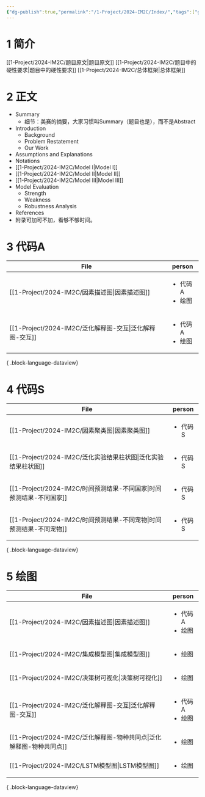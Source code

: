 ```yaml
---
{"dg-publish":true,"permalink":"/1-Project/2024-IM2C/Index/","tags":["gardenEntry"]}
---
```


# 1 简介
[[1-Project/2024-IM2C/题目原文\|题目原文]]
[[1-Project/2024-IM2C/题目中的硬性要求\|题目中的硬性要求]]
[[1-Project/2024-IM2C/总体框架\|总体框架]]
# 2 正文
- Summary
	- 细节：美赛的摘要，大家习惯叫Summary（题目也是），而不是Abstract
- Introduction
	- Background
	- Problem Restatement
	- Our Work
- Assumptions and Explanations
- Notations
- [[1-Project/2024-IM2C/Model I\|Model I]]
- [[1-Project/2024-IM2C/Model II\|Model II]]
- [[1-Project/2024-IM2C/Model III\|Model III]]
- Model Evaluation
	- Strength
	- Weakness
	- Robustness Analysis
- References
- 附录可加可不加，看够不够时间。
# 3 代码A
| File                                          | person                           |
| --------------------------------------------- | -------------------------------- |
| [[1-Project/2024-IM2C/因素描述图\|因素描述图]]       | <ul><li>代码A</li><li>绘图</li></ul> |
| [[1-Project/2024-IM2C/泛化解释图-交互\|泛化解释图-交互]] | <ul><li>代码A</li><li>绘图</li></ul> |

{ .block-language-dataview}
# 4 代码S
| File                                                | person                |
| --------------------------------------------------- | --------------------- |
| [[1-Project/2024-IM2C/因素聚类图\|因素聚类图]]             | <ul><li>代码S</li></ul> |
| [[1-Project/2024-IM2C/泛化实验结果柱状图\|泛化实验结果柱状图]]     | <ul><li>代码S</li></ul> |
| [[1-Project/2024-IM2C/时间预测结果-不同国家\|时间预测结果-不同国家]] | <ul><li>代码S</li></ul> |
| [[1-Project/2024-IM2C/时间预测结果-不同宠物\|时间预测结果-不同宠物]] | <ul><li>代码S</li></ul> |

{ .block-language-dataview}
# 5 绘图
| File                                                | person                           |
| --------------------------------------------------- | -------------------------------- |
| [[1-Project/2024-IM2C/因素描述图\|因素描述图]]             | <ul><li>代码A</li><li>绘图</li></ul> |
| [[1-Project/2024-IM2C/集成模型图\|集成模型图]]             | <ul><li>绘图</li></ul>             |
| [[1-Project/2024-IM2C/决策树可视化\|决策树可视化]]           | <ul><li>绘图</li></ul>             |
| [[1-Project/2024-IM2C/泛化解释图-交互\|泛化解释图-交互]]       | <ul><li>代码A</li><li>绘图</li></ul> |
| [[1-Project/2024-IM2C/泛化解释图-物种共同点\|泛化解释图-物种共同点]] | <ul><li>绘图</li></ul>             |
| [[1-Project/2024-IM2C/LSTM模型图\|LSTM模型图]]         | <ul><li>绘图</li></ul>             |

{ .block-language-dataview}
